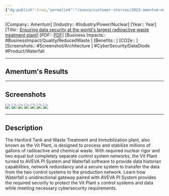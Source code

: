 ```yaml
---
{"dg-publish":true,"permalink":"/aveva/customer-stories/2023-amentum-ensuring-data-security-at-the-world-s-largest-radioactive-waste-treatment-plant/"}
---
```


[Company:: Amentum]
[Industry:: #Industry/Power/Nuclear]
[Year:: Year]
[Title:: [Ensuring data security at the world's largest radioactive waste treatment plant](https://resources.osisoft.com/presentations/hanford-vit-plant--ensuring-data-security-at-the-world-s-largest-radioactive-waste-treatment-plant/)]
[PDF:: [PDF](https://cdn.osisoft.com/osi/presentations/2023-AVEVA-San-Francisco/UC23NA-2PSU07-Amentum-Wipf-Hanford-Vit-Plant-Ensuring-data-security.pdf)]
[Business Impacts:: #BusinessImpact/Quality/ReducedWaste ]
[Benefits:: ]
[CO2e:: ]
[Screenshots:: #Screenshot/Architecture ] 
#CyberSecurity/DataDiode #Product/Waterfall 

---
## Amentum's Results

---
## Screenshots
![](https://i.imgur.com/ppmvFy2.png)
![](https://i.imgur.com/oYweExs.png)
![](https://i.imgur.com/5urC1Lu.png)
![](https://i.imgur.com/4CK5MCy.png)
![](https://i.imgur.com/0pJFVWJ.png)
![](https://i.imgur.com/yQ164eQ.jpg)
![](https://i.imgur.com/40gZfMy.jpg)

---
## Description
The Hanford Tank and Waste Treatment and Immobilzation plant, also known as the Vit Plant, is designed to process and stabilize millions of gallons of radioactive and chemical waste. With required nuclear rigor and two equal but completely separate control system networks, the Vit Plant turned to AVEVA PI System and Waterfall software to provide data historian capabilities, network redundancy and a secure system to transfer the data from the two control systems to the production network. Learn how Waterfall s unidirectional gateway paired with AVEVA PI System provides the required security to protect the Vit Plant s control systems and data while meeting necessary cybersecurity requirements.